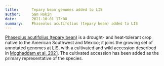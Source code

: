 ```yaml
---
title:      Tepary bean genomes added to LIS
author:     Sam Hokin
date:       2021-10-01 17:00
summary:    Phaseolus acutifolius (tepary bean) added to LIS
---
```

[Phaseolus acutifolius (tepary bean)](/taxa/phaseolus) is a drought- and heat-tolerant crop
native to the American Southwest and Mexico; it joins the growing set of annotated genomes at LIS,
with a cultivated and wild accession described in [Moghaddam et al. 2021](https://doi.org/10.1038/s41467-021-22858-x).
The cultivated accession has been added as the primary representative of the species.
